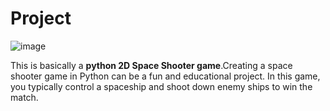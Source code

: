 # Project
![image](https://github.com/SUBHAMSHARMA24/Project/assets/102910907/723e8d0a-7d73-455e-9f8c-ab140579e2ca)

This is basically a **python 2D Space Shooter game**.Creating a space shooter game in Python can be a fun and educational project. In this game, you typically control a spaceship and shoot down enemy ships to win the match.
